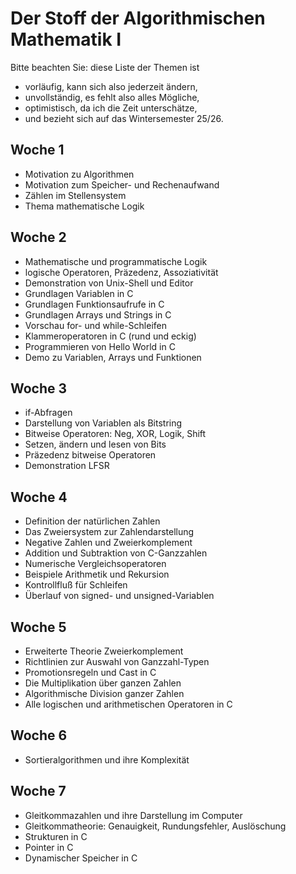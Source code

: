 
# Der Stoff der Algorithmischen Mathematik I

Bitte beachten Sie: diese Liste der Themen ist

 - vorläufig, kann sich also jederzeit ändern,
 - unvollständig, es fehlt also alles Mögliche,
 - optimistisch, da ich die Zeit unterschätze,
 - und bezieht sich auf das Wintersemester 25/26.

## Woche 1

 - Motivation zu Algorithmen
 - Motivation zum Speicher- und Rechenaufwand
 - Zählen im Stellensystem
 - Thema mathematische Logik

## Woche 2

 - Mathematische und programmatische Logik
 - logische Operatoren, Präzedenz, Assoziativität
 - Demonstration von Unix-Shell und Editor
 - Grundlagen Variablen in C
 - Grundlagen Funktionsaufrufe in C
 - Grundlagen Arrays und Strings in C
 - Vorschau for- und while-Schleifen
 - Klammeroperatoren in C (rund und eckig)
 - Programmieren von Hello World in C
 - Demo zu Variablen, Arrays und Funktionen

## Woche 3

 - if-Abfragen
 - Darstellung von Variablen als Bitstring
 - Bitweise Operatoren: Neg, XOR, Logik, Shift
 - Setzen, ändern und lesen von Bits
 - Präzedenz bitweise Operatoren
 - Demonstration LFSR

## Woche 4

 - Definition der natürlichen Zahlen
 - Das Zweiersystem zur Zahlendarstellung
 - Negative Zahlen und Zweierkomplement
 - Addition und Subtraktion von C-Ganzzahlen
 - Numerische Vergleichsoperatoren
 - Beispiele Arithmetik und Rekursion
 - Kontrollfluß für Schleifen
 - Überlauf von signed- und unsigned-Variablen

## Woche 5

 - Erweiterte Theorie Zweierkomplement
 - Richtlinien zur Auswahl von Ganzzahl-Typen
 - Promotionsregeln und Cast in C
 - Die Multiplikation über ganzen Zahlen
 - Algorithmische Division ganzer Zahlen
 - Alle logischen und arithmetischen Operatoren in C

## Woche 6

 - Sortieralgorithmen und ihre Komplexität

## Woche 7

 - Gleitkommazahlen und ihre Darstellung im Computer
 - Gleitkommatheorie: Genauigkeit, Rundungsfehler, Auslöschung
 - Strukturen in C
 - Pointer in C
 - Dynamischer Speicher in C
